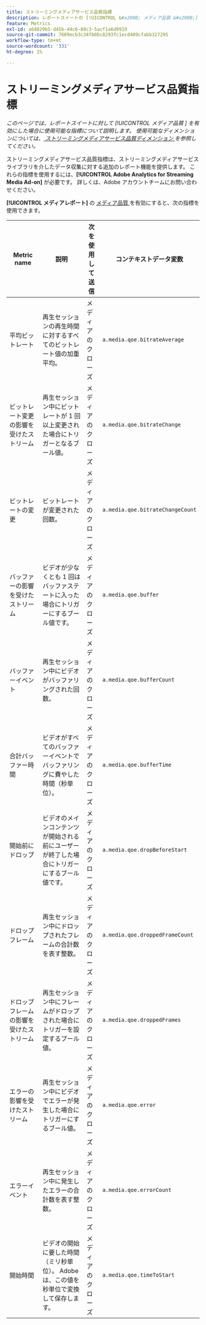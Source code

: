 ```yaml
---
title: ストリーミングメディアサービス品質指標
description: レポートスイートの [!UICONTROL &#x200B; メディア品質 &#x200B;] を有効にするときに使用できる指標です。
feature: Metrics
exl-id: a64829b5-d45b-44c6-80c3-5acf1a6d9919
source-git-commit: 7609ecb3c34fb0bc8293fc1ecd409cfabb327295
workflow-type: tm+mt
source-wordcount: '331'
ht-degree: 1%

---
```


# ストリーミングメディアサービス品質指標

*このページでは、レポートスイートに対して [!UICONTROL &#x200B; メディア品質 &#x200B;] を有効にした場合に使用可能な指標について説明します。 使用可能なディメンションについては、[ ストリーミングメディアサービス品質ディメンション ](../dimensions/sm-quality.md) を参照してください。*

ストリーミングメディアサービス品質指標は、ストリーミングメディアサービスライブラリを介したデータ収集に対する追加のレポート機能を提供します。 これらの指標を使用するには、**[!UICONTROL Adobe Analytics for Streaming Media Ad-on]** が必要です。 詳しくは、Adobe アカウントチームにお問い合わせください。

**[!UICONTROL メディアレポート]** の [ メディア品質 ](/help/admin/admin/c-manage-report-suites/c-edit-report-suites/media-management.md) を有効にすると、次の指標を使用できます。

| Metric name | 説明 | 次を使用して送信 | コンテキストデータ変数 |
| --- | --- | --- | --- |
| 平均ビットレート | 再生セッションの再生時間に対するすべてのビットレート値の加重平均。 | メディアのクローズ | `a.media.qoe.bitrateAverage` |
| ビットレート変更の影響を受けたストリーム | 再生セッション中にビットレートが 1 回以上変更された場合にトリガーとなるブール値。 | メディアのクローズ | `a.media.qoe.bitrateChange` |
| ビットレートの変更 | ビットレートが変更された回数。 | メディアのクローズ | `a.media.qoe.bitrateChangeCount` |
| バッファーの影響を受けたストリーム | ビデオが少なくとも 1 回はバッファステートに入った場合にトリガーにするブール値です。 | メディアのクローズ | `a.media.qoe.buffer` |
| バッファーイベント | 再生セッション中にビデオがバッファリングされた回数。 | メディアのクローズ | `a.media.qoe.bufferCount` |
| 合計バッファー時間 | ビデオがすべてのバッファーイベントでバッファリングに費やした時間（秒単位）。 | メディアのクローズ | `a.media.qoe.bufferTime` |
| 開始前にドロップ | ビデオのメインコンテンツが開始される前にユーザーが終了した場合にトリガーにするブール値です。 | メディアのクローズ | `a.media.qoe.dropBeforeStart` |
| ドロップフレーム | 再生セッション中にドロップされたフレームの合計数を表す整数。 | メディアのクローズ | `a.media.qoe.droppedFrameCount` |
| ドロップフレームの影響を受けたストリーム | 再生セッション中にフレームがドロップされた場合にトリガーを設定するブール値。 | メディアのクローズ | `a.media.qoe.droppedFrames` |
| エラーの影響を受けたストリーム | 再生セッション中にビデオでエラーが発生した場合にトリガーにするブール値。 | メディアのクローズ | `a.media.qoe.error` |
| エラーイベント | 再生セッション中に発生したエラーの合計数を表す整数。 | メディアのクローズ | `a.media.qoe.errorCount` |
| 開始時間 | ビデオの開始に要した時間（ミリ秒単位）。 Adobeは、この値を秒単位で変換して保存します。 | メディアのクローズ | `a.media.qoe.timeToStart` |
